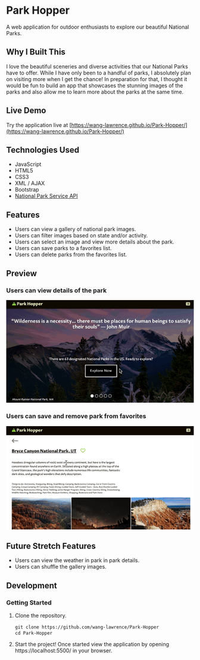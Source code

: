  # Park Hopper

A web application for outdoor enthusiasts to explore our beautiful National Parks.

## Why I Built This

I love the beautiful sceneries and diverse activities that our National Parks have to offer. While I have only been to a handful of parks, I absolutely plan on visiting more when I get the chance! In preparation for that, I thought it would be fun to build an app that showcases the stunning images of the parks and also allow me to learn more about the parks at the same time. 

## Live Demo

Try the application live at [https://wang-lawrence.github.io/Park-Hopper/](https://wang-lawrence.github.io/Park-Hopper/)

## Technologies Used

- JavaScript
- HTML5
- CSS3
- XML / AJAX
- Bootstrap
- [National Park Service API](https://www.nps.gov/subjects/developer/api-documentation.htm)

## Features

- Users can view a gallery of national park images.
- Users can filter images based on state and/or activity.
- Users can select an image and view more details about the park.
- Users can save parks to a favorites list.
- Users can delete parks from the favorites list.

## Preview

### Users can view details of the park
![View Park Detail](/view-park-details.gif "View park details")

### Users can save and remove park from favorites
![Save to Favorite](/save-to-favorites.gif "Save park to favorites")

## Future Stretch Features
- Users can view the weather in park in park details.
- Users can shuffle the gallery images.
  
## Development

### Getting Started

1. Clone the repository.

    ```shell
    git clone https://github.com/wang-lawrence/Park-Hopper
    cd Park-Hopper
    ```

2. Start the project! Once started view the application by opening https://localhost:5500/ in your browser.
